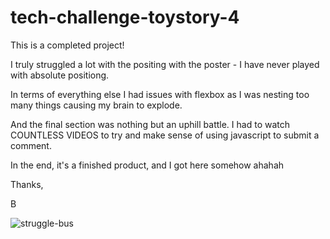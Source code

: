 # tech-challenge-toystory-4

This is a completed project!

I truly struggled a lot with the positing with the poster - I have never played with absolute positiong.

In terms of everything else I had issues with flexbox as I was nesting too many things causing my brain to explode.

And the final section was nothing but an uphill battle. I had to watch COUNTLESS VIDEOS to try and make sense of using javascript to submit a comment.

In the end, it's a finished product, and I got here somehow ahahah

Thanks,

B

![struggle-bus](https://user-images.githubusercontent.com/89816116/180145480-8775d332-358d-4350-8b1d-e848d59269eb.gif)
